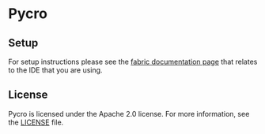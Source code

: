 # Pycro
## Setup

For setup instructions please see the [fabric documentation page](https://docs.fabricmc.net/develop/getting-started/setting-up-a-development-environment) that relates to the IDE that you are using.

## License

Pycro is licensed under the Apache 2.0 license. For more information, see the [LICENSE](LICENSE) file.
